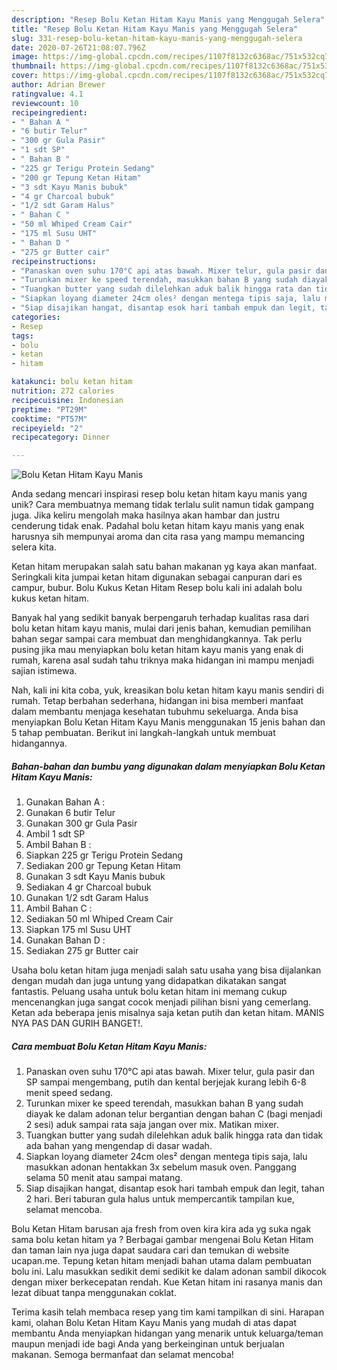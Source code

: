 ```yaml
---
description: "Resep Bolu Ketan Hitam Kayu Manis yang Menggugah Selera"
title: "Resep Bolu Ketan Hitam Kayu Manis yang Menggugah Selera"
slug: 331-resep-bolu-ketan-hitam-kayu-manis-yang-menggugah-selera
date: 2020-07-26T21:08:07.796Z
image: https://img-global.cpcdn.com/recipes/1107f8132c6368ac/751x532cq70/bolu-ketan-hitam-kayu-manis-foto-resep-utama.jpg
thumbnail: https://img-global.cpcdn.com/recipes/1107f8132c6368ac/751x532cq70/bolu-ketan-hitam-kayu-manis-foto-resep-utama.jpg
cover: https://img-global.cpcdn.com/recipes/1107f8132c6368ac/751x532cq70/bolu-ketan-hitam-kayu-manis-foto-resep-utama.jpg
author: Adrian Brewer
ratingvalue: 4.1
reviewcount: 10
recipeingredient:
- " Bahan A "
- "6 butir Telur"
- "300 gr Gula Pasir"
- "1 sdt SP"
- " Bahan B "
- "225 gr Terigu Protein Sedang"
- "200 gr Tepung Ketan Hitam"
- "3 sdt Kayu Manis bubuk"
- "4 gr Charcoal bubuk"
- "1/2 sdt Garam Halus"
- " Bahan C "
- "50 ml Whiped Cream Cair"
- "175 ml Susu UHT"
- " Bahan D "
- "275 gr Butter cair"
recipeinstructions:
- "Panaskan oven suhu 170°C api atas bawah. Mixer telur, gula pasir dan SP sampai mengembang, putih dan kental berjejak kurang lebih 6-8 menit speed sedang."
- "Turunkan mixer ke speed terendah, masukkan bahan B yang sudah diayak ke dalam adonan telur bergantian dengan bahan C (bagi menjadi 2 sesi) aduk sampai rata saja jangan over mix. Matikan mixer."
- "Tuangkan butter yang sudah dilelehkan aduk balik hingga rata dan tidak ada bahan yang mengendap di dasar wadah."
- "Siapkan loyang diameter 24cm oles² dengan mentega tipis saja, lalu masukkan adonan hentakkan 3x sebelum masuk oven. Panggang selama 50 menit atau sampai matang."
- "Siap disajikan hangat, disantap esok hari tambah empuk dan legit, tahan 2 hari. Beri taburan gula halus untuk mempercantik tampilan kue, selamat mencoba."
categories:
- Resep
tags:
- bolu
- ketan
- hitam

katakunci: bolu ketan hitam 
nutrition: 272 calories
recipecuisine: Indonesian
preptime: "PT29M"
cooktime: "PT57M"
recipeyield: "2"
recipecategory: Dinner

---
```



![Bolu Ketan Hitam Kayu Manis](https://img-global.cpcdn.com/recipes/1107f8132c6368ac/751x532cq70/bolu-ketan-hitam-kayu-manis-foto-resep-utama.jpg)

Anda sedang mencari inspirasi resep bolu ketan hitam kayu manis yang unik? Cara membuatnya memang tidak terlalu sulit namun tidak gampang juga. Jika keliru mengolah maka hasilnya akan hambar dan justru cenderung tidak enak. Padahal bolu ketan hitam kayu manis yang enak harusnya sih mempunyai aroma dan cita rasa yang mampu memancing selera kita.

Ketan hitam merupakan salah satu bahan makanan yg kaya akan manfaat. Seringkali kita jumpai ketan hitam digunakan sebagai canpuran dari es campur, bubur. Bolu Kukus Ketan Hitam Resep bolu kali ini adalah bolu kukus ketan hitam.

Banyak hal yang sedikit banyak berpengaruh terhadap kualitas rasa dari bolu ketan hitam kayu manis, mulai dari jenis bahan, kemudian pemilihan bahan segar sampai cara membuat dan menghidangkannya. Tak perlu pusing jika mau menyiapkan bolu ketan hitam kayu manis yang enak di rumah, karena asal sudah tahu triknya maka hidangan ini mampu menjadi sajian istimewa.


Nah, kali ini kita coba, yuk, kreasikan bolu ketan hitam kayu manis sendiri di rumah. Tetap berbahan sederhana, hidangan ini bisa memberi manfaat dalam membantu menjaga kesehatan tubuhmu sekeluarga. Anda bisa menyiapkan Bolu Ketan Hitam Kayu Manis menggunakan 15 jenis bahan dan 5 tahap pembuatan. Berikut ini langkah-langkah untuk membuat hidangannya.

<!--inarticleads1-->

##### Bahan-bahan dan bumbu yang digunakan dalam menyiapkan Bolu Ketan Hitam Kayu Manis:

1. Gunakan  Bahan A :
1. Gunakan 6 butir Telur
1. Gunakan 300 gr Gula Pasir
1. Ambil 1 sdt SP
1. Ambil  Bahan B :
1. Siapkan 225 gr Terigu Protein Sedang
1. Sediakan 200 gr Tepung Ketan Hitam
1. Gunakan 3 sdt Kayu Manis bubuk
1. Sediakan 4 gr Charcoal bubuk
1. Gunakan 1/2 sdt Garam Halus
1. Ambil  Bahan C :
1. Sediakan 50 ml Whiped Cream Cair
1. Siapkan 175 ml Susu UHT
1. Gunakan  Bahan D :
1. Sediakan 275 gr Butter cair


Usaha bolu ketan hitam juga menjadi salah satu usaha yang bisa dijalankan dengan mudah dan juga untung yang didapatkan dikatakan sangat fantastis. Peluang usaha untuk bolu ketan hitam ini memang cukup mencenangkan juga sangat cocok menjadi pilihan bisni yang cemerlang. Ketan ada beberapa jenis misalnya saja ketan putih dan ketan hitam. MANIS NYA PAS DAN GURIH BANGET!. 

<!--inarticleads2-->

##### Cara membuat Bolu Ketan Hitam Kayu Manis:

1. Panaskan oven suhu 170°C api atas bawah. Mixer telur, gula pasir dan SP sampai mengembang, putih dan kental berjejak kurang lebih 6-8 menit speed sedang.
1. Turunkan mixer ke speed terendah, masukkan bahan B yang sudah diayak ke dalam adonan telur bergantian dengan bahan C (bagi menjadi 2 sesi) aduk sampai rata saja jangan over mix. Matikan mixer.
1. Tuangkan butter yang sudah dilelehkan aduk balik hingga rata dan tidak ada bahan yang mengendap di dasar wadah.
1. Siapkan loyang diameter 24cm oles² dengan mentega tipis saja, lalu masukkan adonan hentakkan 3x sebelum masuk oven. Panggang selama 50 menit atau sampai matang.
1. Siap disajikan hangat, disantap esok hari tambah empuk dan legit, tahan 2 hari. Beri taburan gula halus untuk mempercantik tampilan kue, selamat mencoba.


Bolu Ketan Hitam barusan aja fresh from oven kira kira ada yg suka ngak sama bolu ketan hitam ya ? Berbagai gambar mengenai Bolu Ketan Hitam dan taman lain nya juga dapat saudara cari dan temukan di website ucapan.me. Tepung ketan hitam menjadi bahan utama dalam pembuatan bolu ini. Lalu masukkan sedikit demi sedikit ke dalam adonan sambil dikocok dengan mixer berkecepatan rendah. Kue Ketan hitam ini rasanya manis dan lezat dibuat tanpa menggunakan coklat. 

Terima kasih telah membaca resep yang tim kami tampilkan di sini. Harapan kami, olahan Bolu Ketan Hitam Kayu Manis yang mudah di atas dapat membantu Anda menyiapkan hidangan yang menarik untuk keluarga/teman maupun menjadi ide bagi Anda yang berkeinginan untuk berjualan makanan. Semoga bermanfaat dan selamat mencoba!
